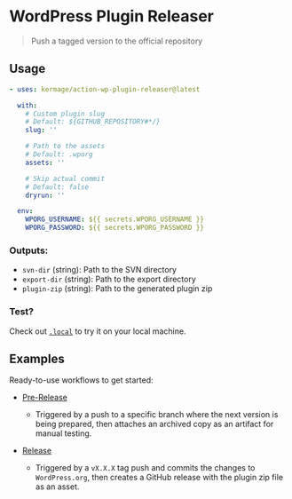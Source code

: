 # WordPress Plugin Releaser

> Push a tagged version to the official repository

## Usage

```yaml
- uses: kermage/action-wp-plugin-releaser@latest

  with:
    # Custom plugin slug
    # Default: ${GITHUB_REPOSITORY#*/}
    slug: ''

    # Path to the assets
    # Default: .wporg
    assets: ''

    # Skip actual commit
    # Default: false
    dryrun: ''

  env:
    WPORG_USERNAME: ${{ secrets.WPORG_USERNAME }}
    WPORG_PASSWORD: ${{ secrets.WPORG_PASSWORD }}
```

### Outputs:

- `svn-dir` (string): Path to the SVN directory
- `export-dir` (string): Path to the export directory
- `plugin-zip` (string): Path to the generated plugin zip

### Test?

Check out [`.local`](./.local) to try it on your local machine.

## Examples

Ready-to-use workflows to get started:

- [Pre-Release](./examples/pre-release.yml)

  - Triggered by a push to a specific branch where the next version is being prepared, then attaches an archived copy as an artifact for manual testing.

- [Release](./examples/release.yml)

  - Triggered by a `vX.X.X` tag push and commits the changes to `WordPress.org`, then creates a GitHub release with the plugin zip file as an asset.
